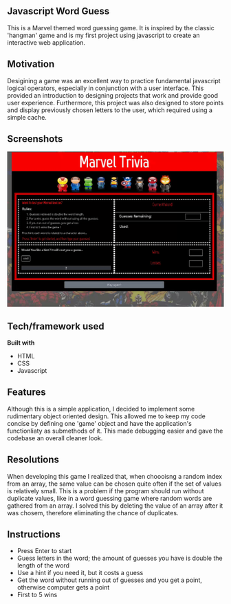 ## Javascript Word Guess
This is a Marvel themed word guessing game. It is inspired by the classic 'hangman' game and is my first project using javascript to create an interactive web application. 

## Motivation
Desigining a game was an excellent way to practice fundamental javascript logical operators, especially in conjunction with a user interface. This provided an introduction to designing projects that work and provide good user experience. Furthermore, this project was also designed to store points and display previously chosen letters to the user, which required using a simple cache. 
 
## Screenshots

![](./assets/images/marvelTrivia.gif)

## Tech/framework used

<b>Built with</b>
- HTML
- CSS 
- Javascript

## Features
Although this is a simple application, I decided to implement some rudimentary object oriented design. This allowed me to keep my code concise by defining one 'game' object and have the application's functionliaty as submethods of it. This made debugging easier and gave the codebase an overall cleaner look. 

## Resolutions
When developing this game I realized that, when choooisng a random index from an array, the same value can be chosen quite often if the set of values is relatively small. This is a problem if the program should run without duplicate values, like in a word guessing game where random words are gathered from an array. I solved this by deleting the value of an array after it was chosem, therefore eliminating the chance of duplicates. 

## Instructions
* Press Enter to start
* Guess letters in the word; the amount of guesses you have is double the length of the word
* Use a hint if you need it, but it costs a guess
* Get the word without running out of guesses and you get a point, otherwise computer gets a point
* First to 5 wins
